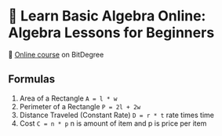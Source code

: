 # :beginner: Learn Basic Algebra Online: Algebra Lessons for Beginners

:link: [Online course][course] on BitDegree

## Formulas

1. Area of a Rectangle `A = l * w`
2. Perimeter of a Rectangle `P = 2l + 2w`
3. Distance Traveled (Constant Rate) `D = r * t` rate times time
4. Cost `C = n * p` n is amount of item and p is price per item

[course]: https://www.bitdegree.org/user/course/basic-algebra/75527
